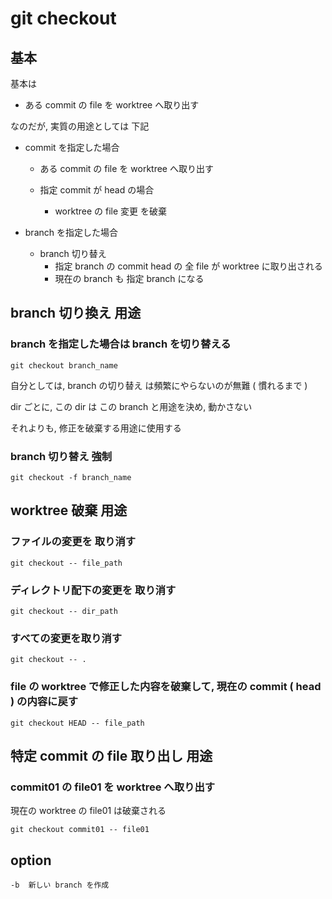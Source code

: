 
# git checkout


## 基本

基本は

- ある commit の file を worktree  へ取り出す

なのだが, 実質の用途としては 下記


- commit を指定した場合
  - ある commit の file を worktree  へ取り出す

  - 指定 commit が head の場合
    - worktree の file 変更 を破棄


- branch を指定した場合
  - branch 切り替え
    - 指定 branch の commit head の 全 file が worktree に取り出される
    - 現在の branch も 指定 branch になる



## branch 切り換え 用途

### branch を指定した場合は branch を切り替える

```
git checkout branch_name
```

自分としては,
branch の切り替え は頻繁にやらないのが無難 ( 慣れるまで )

dir ごとに, この dir は この branch と用途を決め, 動かさない

それよりも, 修正を破棄する用途に使用する


### branch 切り替え 強制

```
git checkout -f branch_name
```



## worktree 破棄 用途

### ファイルの変更を 取り消す

```
git checkout -- file_path
```


### ディレクトリ配下の変更を 取り消す

```
git checkout -- dir_path
```


### すべての変更を取り消す

```
git checkout -- .
```


### file の worktree で修正した内容を破棄して, 現在の commit ( head ) の内容に戻す

```
git checkout HEAD -- file_path
```



## 特定 commit の file 取り出し 用途

### commit01 の file01 を worktree へ取り出す

現在の worktree の file01 は破棄される

```
git checkout commit01 -- file01
```



## option

```
-b  新しい branch を作成
```



